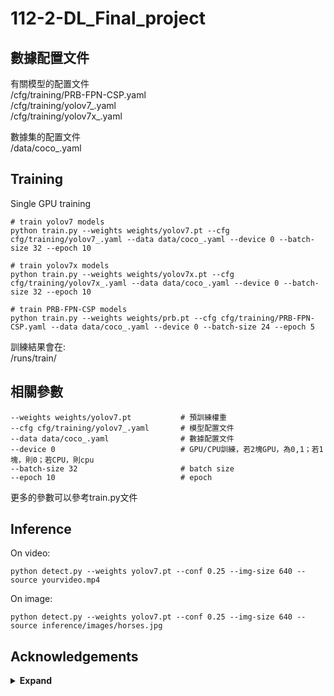 # 112-2-DL_Final_project

## 數據配置文件
  
有關模型的配置文件  
/cfg/training/PRB-FPN-CSP.yaml  
/cfg/training/yolov7_.yaml  
/cfg/training/yolov7x_.yaml  
  
數據集的配置文件  
/data/coco_.yaml  
  
  
## Training
Single GPU training  
  
``` shell
# train yolov7 models
python train.py --weights weights/yolov7.pt --cfg cfg/training/yolov7_.yaml --data data/coco_.yaml --device 0 --batch-size 32 --epoch 10

# train yolov7x models
python train.py --weights weights/yolov7x.pt --cfg cfg/training/yolov7x_.yaml --data data/coco_.yaml --device 0 --batch-size 32 --epoch 10

# train PRB-FPN-CSP models
python train.py --weights weights/prb.pt --cfg cfg/training/PRB-FPN-CSP.yaml --data data/coco_.yaml --device 0 --batch-size 24 --epoch 5
```

訓練結果會在:  
/runs/train/

## 相關參數

``` shell
--weights weights/yolov7.pt           # 預訓練權重
--cfg cfg/training/yolov7_.yaml       # 模型配置文件
--data data/coco_.yaml                # 數據配置文件
--device 0                            # GPU/CPU訓練，若2塊GPU，為0,1；若1塊，則0；若CPU，則cpu
--batch-size 32                       # batch size
--epoch 10                            # epoch 
```
更多的參數可以參考train.py文件



## Inference

On video:
``` shell
python detect.py --weights yolov7.pt --conf 0.25 --img-size 640 --source yourvideo.mp4
```

On image:
``` shell
python detect.py --weights yolov7.pt --conf 0.25 --img-size 640 --source inference/images/horses.jpg
```



## Acknowledgements

<details><summary> <b>Expand</b> </summary>

* [https://github.com/AlexeyAB/darknet](https://github.com/AlexeyAB/darknet)
* [https://github.com/WongKinYiu/yolor](https://github.com/WongKinYiu/yolor)
* [https://github.com/WongKinYiu/PyTorch_YOLOv4](https://github.com/WongKinYiu/PyTorch_YOLOv4)
* [https://github.com/WongKinYiu/ScaledYOLOv4](https://github.com/WongKinYiu/ScaledYOLOv4)
* [https://github.com/Megvii-BaseDetection/YOLOX](https://github.com/Megvii-BaseDetection/YOLOX)
* [https://github.com/ultralytics/yolov3](https://github.com/ultralytics/yolov3)
* [https://github.com/ultralytics/yolov5](https://github.com/ultralytics/yolov5)
* [https://github.com/DingXiaoH/RepVGG](https://github.com/DingXiaoH/RepVGG)
* [https://github.com/JUGGHM/OREPA_CVPR2022](https://github.com/JUGGHM/OREPA_CVPR2022)
* [https://github.com/TexasInstruments/edgeai-yolov5/tree/yolo-pose](https://github.com/TexasInstruments/edgeai-yolov5/tree/yolo-pose)

</details>
